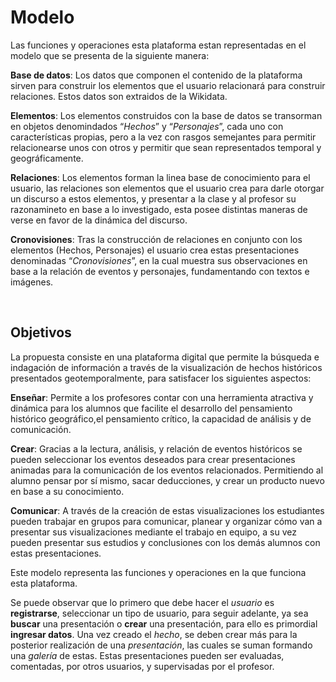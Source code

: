 # Modelo

Las funciones y operaciones esta plataforma estan representadas en el modelo que se presenta de la siguiente manera:

**Base de datos**: Los datos que componen el contenido de la plataforma sirven para construir los elementos que el usuario relacionará para construir relaciones. Estos datos son extraidos de la Wikidata.

**Elementos**: Los elementos construidos con la base de datos se transorman en objetos denomindados “*Hechos*” y “*Personajes*”, cada uno con características propias, pero a la vez con rasgos semejantes para permitir relacionearse unos con otros y permitir que sean representados temporal y geográficamente.

**Relaciones**: Los elementos forman la linea base de conocimiento para el usuario, las relaciones son elementos que el usuario crea para darle otorgar un discurso a estos elementos, y presentar a la clase y al profesor su razonamineto en base a lo investigado, esta posee distintas maneras de verse en favor de la dinámica del discurso.

**Cronovisiones**: Tras la construcción de relaciones en conjunto con los elementos (Hechos, Personajes) el usuario crea estas presentaciones denominadas “*Cronovisiones*”, en la cual muestra sus observaciones en base a la relación de eventos y personajes, fundamentando con textos e imágenes.

<br>


## Objetivos

La propuesta consiste en una plataforma digital que permite la búsqueda e indagación de información a través de la visualización de hechos históricos presentados geotemporalmente, para satisfacer los siguientes aspectos:

**Enseñar**: Permite a los profesores contar con una herramienta atractiva y dinámica para los alumnos que facilite el desarrollo del pensamiento histórico geográfico,el pensamiento crítico, la capacidad de análisis y de comunicación.

**Crear**: Gracias a la lectura, análisis, y relación de eventos históricos se pueden seleccionar los eventos deseados para crear presentaciones animadas para la comunicación de los eventos relacionados. Permitiendo al alumno pensar por sí mismo, sacar deducciones, y crear un producto nuevo en base a su conocimiento.

**Comunicar**: A través de la creación de estas visualizaciones los estudiantes pueden trabajar en grupos para comunicar, planear y organizar cómo van a presentar sus visualizaciones mediante el trabajo en equipo, a su vez pueden presentar sus estudios y conclusiones con los demás alumnos con estas presentaciones.


Este modelo representa las funciones y operaciones en la que funciona esta plataforma.

Se puede observar que lo primero que debe hacer el *usuario* es **registrarse**, seleccionar un tipo de usuario, para seguir adelante, ya sea **buscar** una presentación o **crear** una presentación, para ello es primordial **ingresar datos**. Una vez creado el *hecho*, se deben crear más para la posterior realización de una *presentación*, las cuales se suman formando una *galería* de estas. Estas presentaciones pueden ser evaluadas, comentadas, por otros usuarios, y supervisadas por el profesor.


